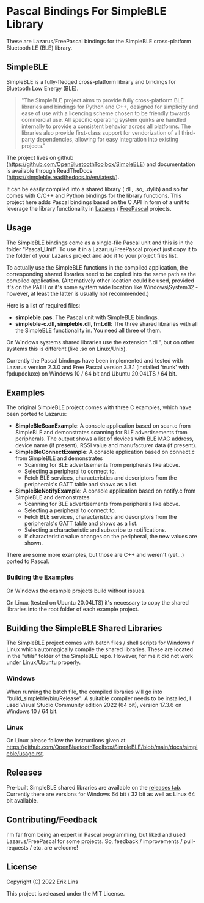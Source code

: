 # Pascal Bindings For SimpleBLE Library
These are Lazarus/FreePascal bindings for the SimpleBLE cross-platform Bluetooth LE (BLE) library.

## SimpleBLE
SimpleBLE is a fully-fledged cross-platform library and bindings for Bluetooth Low Energy (BLE).

> "The SimpleBLE project aims to provide fully cross-platform BLE libraries and bindings for Python and C++, designed for simplicity and ease of use with a licencing scheme chosen to be friendly towards commercial use. All specific operating system quirks are handled internally to provide a consistent behavior across all platforms. The libraries also provide first-class support for vendorization of all third-party dependencies, allowing for easy integration into existing projects."

The project lives on github (https://github.com/OpenBluetoothToolbox/SimpleBLE) and documentation is available through ReadTheDocs (https://simpleble.readthedocs.io/en/latest/).

It can be easily compiled into a shared library (.dll, .so, .dylib) and so far comes with C/C++ and Python bindings for the library functions. This project here adds Pascal bindings based on the C API in form of a unit to leverage the library functionality in [Lazarus](https://www.lazarus-ide.org/) / [FreePascal](https://www.freepascal.org/) projects.

## Usage
The SimpleBLE bindings come as a single-file Pascal unit and this is in the folder "Pascal\_Unit". To use it in a Lazarus/FreePascal project just copy it to the folder of your Lazarus project and add it to your project files list.

To actually use the SimpleBLE functions in the compiled application, the corresponding shared libraries need to be copied into the same path as the compiled application. (Alternatively other location could be used, provided it's on the PATH or it's some system wide location like Windows\System32 - however, at least the latter is usually not recommended.)

Here is a list of required files:
* **simpleble.pas**: The Pascal unit with SimpleBLE bindings.
* **simpleble-c.dll, simpleble.dll, fmt.dll**: The three shared libraries with all the SimpleBLE functionality in. You need all three of them.

On Windows systems shared libraries use the extension ".dll", but on other systems this is different (like .so on Linux/Unix).

Currently the Pascal bindings have been implemented and tested with Lazarus version 2.3.0 and Free Pascal version 3.3.1 (installed 'trunk' with fpdupdeluxe) on Windows 10 / 64 bit and Ubuntu 20.04LTS / 64 bit.

## Examples
The original SimpleBLE project comes with three C examples, which have been ported to Lazarus:

* **SimpleBleScanExample**: A console application based on scan.c from SimpleBLE and demonstrates scanning for BLE advertisements from peripherals. The output shows a list of devices with BLE MAC address, device name (if present), RSSI value and manufacturer data (if present).
* **SimpleBleConnectExample**: A console application based on connect.c from SimpleBLE and demonstrates
  * Scanning for BLE advertisements from peripherals like above.
  * Selecting a peripheral to connect to.
  * Fetch BLE services, characteristics and descriptors from the peripherals's GATT table and shows as a list.
* **SimpleBleNotifyExample**: A console application based on notify.c from SimpleBLE and demonstrates
  * Scanning for BLE advertisements from peripherals like above.
  * Selecting a peripheral to connect to.
  * Fetch BLE services, characteristics and descriptors from the peripherals's GATT table and shows as a list.
  * Selecting a characteristic and subscribe to notifications.
  * If characteristic value changes on the peripheral, the new values are shown.

There are some more examples, but those are C++ and weren't (yet...) ported to Pascal.

### Building the Examples
On Windows the example projects build without issues.

On Linux (tested on Ubuntu 20.04LTS) it's necessary to copy the shared libraries into the root folder of each example project.

## Building the SimpleBLE Shared Libraries
The SimpleBLE project comes with batch files / shell scripts for Windows / Linux which automagically compile the shared libraries. These are located in the "utils" folder of the SimpleBLE repo. However, for me it did not work under Linux/Ubuntu properly.

### Windows
When running the batch file, the compiled libraries will go into "build\_simpleble/bin/Release". A suitable compiler needs to be installed, I used Visual Studio Community edition 2022 (64 bit), version 17.3.6 on Windows 10 / 64 bit.

### Linux
On Linux please follow the instructions given at https://github.com/OpenBluetoothToolbox/SimpleBLE/blob/main/docs/simpleble/usage.rst.

## Releases
Pre-built SimpleBLE shared libraries are available on the [releases tab](https://github.com/eriklins/Pascal-Bindings-For-SimpleBLE-Library/releases). Currently there are versions for Windows 64 bit / 32 bit as well as Linux 64 bit available.

## Contributing/Feedback
I'm far from being an expert in Pascal programming, but liked and used Lazarus/FreePascal for some projects. So, feedback / improvements / pull-requests / etc. are welcome!

## License
Copyright (C) 2022 Erik Lins

This project is released under the MIT License.
